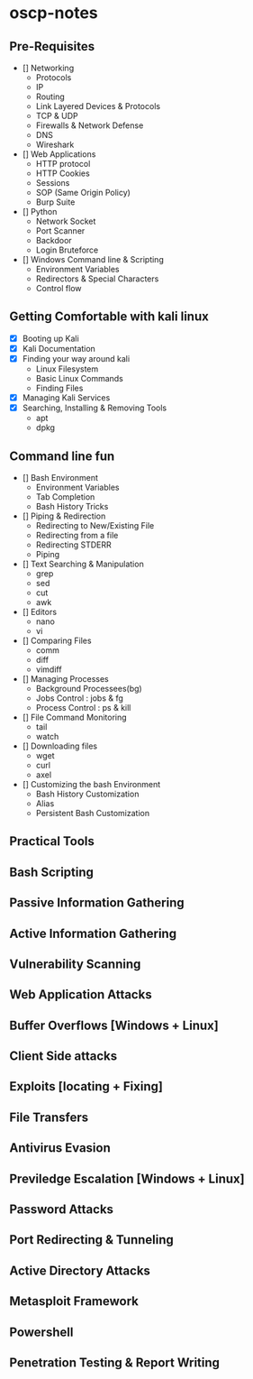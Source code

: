 # oscp-notes

## Pre-Requisites
  - [] Networking
    - Protocols
    - IP
    - Routing
    - Link Layered Devices & Protocols
    - TCP & UDP
    - Firewalls & Network Defense
    - DNS
    - Wireshark
  - [] Web Applications
    - HTTP protocol
    - HTTP Cookies
    - Sessions
    - SOP (Same Origin Policy)
    - Burp Suite
  - [] Python
    - Network Socket
    - Port Scanner
    - Backdoor
    - Login Bruteforce
  - [] Windows Command line & Scripting
    - Environment Variables
    - Redirectors & Special Characters
    - Control flow 

## Getting Comfortable with kali linux
  - [x] Booting up Kali
  - [x] Kali Documentation
  - [x] Finding your way around kali
    - Linux Filesystem
    - Basic Linux Commands
    - Finding Files
  - [x] Managing Kali Services
  - [x] Searching, Installing & Removing Tools
    - apt
    - dpkg

## Command line fun
- [] Bash Environment
  - Environment Variables
  - Tab Completion
  - Bash History Tricks
- [] Piping & Redirection
  - Redirecting to New/Existing File
  - Redirecting from a file
  - Redirecting STDERR
  - Piping
- [] Text Searching & Manipulation
  - grep
  - sed
  - cut
  - awk
- [] Editors
  - nano
  - vi
- [] Comparing Files
  - comm
  - diff
  - vimdiff
- [] Managing Processes
  - Background Processees(bg)
  - Jobs Control : jobs & fg
  - Process Control : ps & kill
- [] File Command Monitoring
  - tail
  - watch
- [] Downloading files
  - wget
  - curl
  - axel
- [] Customizing the bash Environment
  - Bash History Customization
  - Alias
  - Persistent Bash Customization

## Practical Tools
## Bash Scripting

## Passive Information Gathering
## Active Information Gathering
## Vulnerability Scanning
## Web Application Attacks
## Buffer Overflows [Windows + Linux]
## Client Side attacks 
## Exploits [locating + Fixing]
## File Transfers
## Antivirus Evasion
## Previledge Escalation [Windows + Linux]
## Password Attacks
## Port Redirecting & Tunneling
## Active Directory Attacks
## Metasploit Framework
## Powershell 
## Penetration Testing & Report Writing
